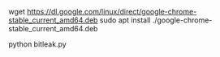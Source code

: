 wget https://dl.google.com/linux/direct/google-chrome-stable_current_amd64.deb
sudo apt install ./google-chrome-stable_current_amd64.deb

python bitleak.py
